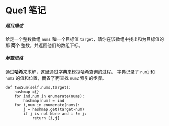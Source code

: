 # Que1 笔记

##### 题目描述

给定一个整数数组 `nums` 和一个目标值 `target`，请你在该数组中找出和为目标值的那 **两个** 整数，并返回他们的数组下标。 

##### 解题思路

通过**哈希**来求解，这里通过字典来模拟哈希查询的过程。  字典记录了 `num1` 和 `num2` 的值和位置，而省了再查找 `num2` 索引的步骤。

    def twoSum(self,nums,target):
        hashmap ={}
        for ind,num in enumerate(nums):
            hashmap[num] = ind
        for i,num in enumerate(nums):
            j = hashmap.get(target-num)
            if j is not None and i != j:
                return [i,j]
